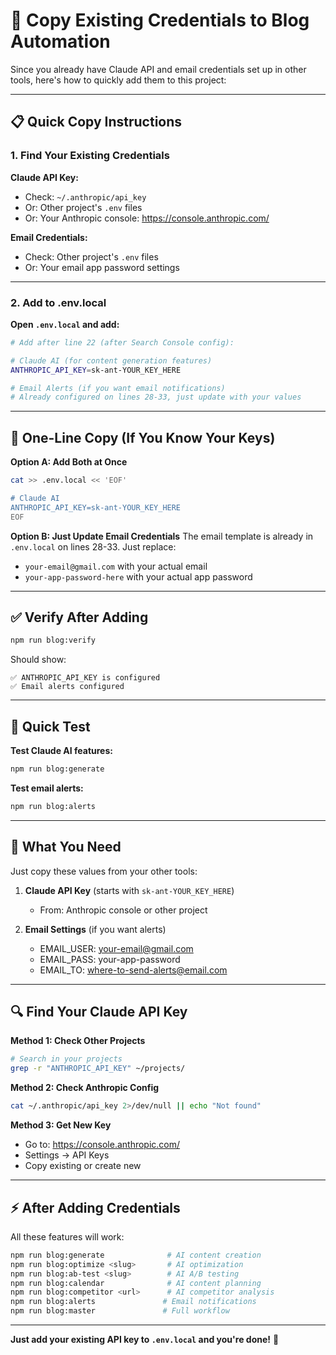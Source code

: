 # 🔑 Copy Existing Credentials to Blog Automation

Since you already have Claude API and email credentials set up in other tools, here's how to quickly add them to this project:

---

## 📋 Quick Copy Instructions

### 1. Find Your Existing Credentials

**Claude API Key:**
- Check: `~/.anthropic/api_key`
- Or: Other project's `.env` files
- Or: Your Anthropic console: https://console.anthropic.com/

**Email Credentials:**
- Check: Other project's `.env` files
- Or: Your email app password settings

---

### 2. Add to .env.local

**Open `.env.local` and add:**

```bash
# Add after line 22 (after Search Console config):

# Claude AI (for content generation features)
ANTHROPIC_API_KEY=sk-ant-YOUR_KEY_HERE

# Email Alerts (if you want email notifications)
# Already configured on lines 28-33, just update with your values
```

---

## 🚀 One-Line Copy (If You Know Your Keys)

**Option A: Add Both at Once**
```bash
cat >> .env.local << 'EOF'

# Claude AI
ANTHROPIC_API_KEY=sk-ant-YOUR_KEY_HERE
EOF
```

**Option B: Just Update Email Credentials**
The email template is already in `.env.local` on lines 28-33.
Just replace:
- `your-email@gmail.com` with your actual email
- `your-app-password-here` with your actual app password

---

## ✅ Verify After Adding

```bash
npm run blog:verify
```

Should show:
```
✅ ANTHROPIC_API_KEY is configured
✅ Email alerts configured
```

---

## 🎯 Quick Test

**Test Claude AI features:**
```bash
npm run blog:generate
```

**Test email alerts:**
```bash
npm run blog:alerts
```

---

## 📝 What You Need

Just copy these values from your other tools:

1. **Claude API Key** (starts with `sk-ant-YOUR_KEY_HERE`)
   - From: Anthropic console or other project

2. **Email Settings** (if you want alerts)
   - EMAIL_USER: your-email@gmail.com
   - EMAIL_PASS: your-app-password
   - EMAIL_TO: where-to-send-alerts@email.com

---

## 🔍 Find Your Claude API Key

**Method 1: Check Other Projects**
```bash
# Search in your projects
grep -r "ANTHROPIC_API_KEY" ~/projects/
```

**Method 2: Check Anthropic Config**
```bash
cat ~/.anthropic/api_key 2>/dev/null || echo "Not found"
```

**Method 3: Get New Key**
- Go to: https://console.anthropic.com/
- Settings → API Keys
- Copy existing or create new

---

## ⚡ After Adding Credentials

All these features will work:

```bash
npm run blog:generate              # AI content creation
npm run blog:optimize <slug>       # AI optimization
npm run blog:ab-test <slug>        # AI A/B testing
npm run blog:calendar              # AI content planning
npm run blog:competitor <url>      # AI competitor analysis
npm run blog:alerts               # Email notifications
npm run blog:master               # Full workflow
```

---

**Just add your existing API key to `.env.local` and you're done!** 🚀
